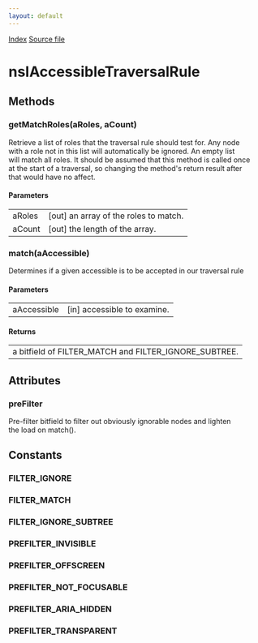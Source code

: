 ```yaml
---
layout: default
---
```

<div id='links'><a href="../index.html">Index</a>
<a href="http://dxr.mozilla.org/mozilla-central/source/accessible/interfaces/nsIAccessiblePivot.idl">Source file</a>
</div>

# nsIAccessibleTraversalRule #

## Methods ##

### getMatchRoles(aRoles, aCount) ###
  
Retrieve a list of roles that the traversal rule should test for. Any node  
with a role not in this list will automatically be ignored. An empty list  
will match all roles. It should be assumed that this method is called once  
at the start of a traversal, so changing the method's return result after  
that would have no affect.  
  
  

#### Parameters ####

<table>

<tr>
<td>aRoles</td>
<td>[out] an array of the roles to match.  
</td>
</tr>

<tr>
<td>aCount</td>
<td>[out] the length of the array.  
</td>
</tr>

</table>

### match(aAccessible) ###
  
Determines if a given accessible is to be accepted in our traversal rule  
  
  

#### Parameters ####

<table>

<tr>
<td>aAccessible</td>
<td>[in] accessible to examine.  
</td>
</tr>

</table>

#### Returns ####

<table>

<tr>
<td>a bitfield of FILTER_MATCH and FILTER_IGNORE_SUBTREE.  
</td>
</tr>

</table>

## Attributes ##

### preFilter ###
  
Pre-filter bitfield to filter out obviously ignorable nodes and lighten  
the load on match().  
  

## Constants ##

### FILTER_IGNORE ###

### FILTER_MATCH ###

### FILTER_IGNORE_SUBTREE ###

### PREFILTER_INVISIBLE ###

### PREFILTER_OFFSCREEN ###

### PREFILTER_NOT_FOCUSABLE ###

### PREFILTER_ARIA_HIDDEN ###

### PREFILTER_TRANSPARENT ###
